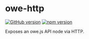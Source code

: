 # owe-http

[![GitHub version](https://badge.fury.io/gh/runnr%2Fowe-http.svg)](http://badge.fury.io/gh/runnr%2Fowe-http) [![npm version](https://badge.fury.io/js/owe-http.svg)](http://badge.fury.io/js/owe-http)

Exposes an owe.js API node via HTTP.
